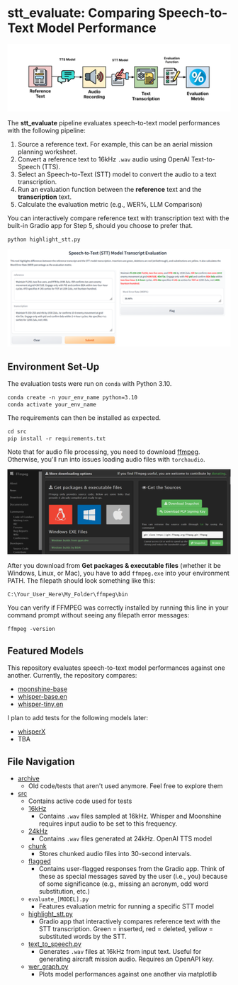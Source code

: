 # stt_evaluate: Comparing Speech-to-Text Model Performance

![Speech-to-Text Model Evaluation Pipeline](images/stt_evaluate_pipeline.png)

The **stt_evaluate** pipeline evaluates speech-to-text model performances with the following pipeline:

1. Source a reference text. For example, this can be an aerial mission planning worksheet.
2. Convert a reference text to 16kHz `.wav` audio using OpenAI Text-to-Speech (TTS).
3. Select an Speech-to-Text (STT) model to convert the audio to a text transcription. 
4. Run an evaluation function between the **reference** text and the **transcription** text.
5. Calculate the evaluation metric (e.g., WER%, LLM Comparison)

You can interactively compare reference text with transcription text with the built-in Gradio app for Step 5, should you choose to prefer that.

```
python highlight_stt.py
```

![Interactive App](images/gradio_app.png)

## Environment Set-Up

The evaluation tests were run on `conda` with Python 3.10.

```
conda create -n your_env_name python=3.10
conda activate your_env_name
```

The requirements can then be installed as expected.
```
cd src
pip install -r requirements.txt
```

Note that for audio file processing, you need to download [ffmpeg](https://www.ffmpeg.org/download.html). Otherwise, you'll run into issues loading audio files with `torchaudio`.

![FFMPEG Download](images/ffmpeg_download.png)

After you download from **Get packages & executable files** (whether it be Windows, Linux, or Mac), you have to add `ffmpeg.exe` into your environment PATH. The filepath should look something like this:

```
C:\Your_User_Here\My_Folder\ffmpeg\bin
```

You can verify if FFMPEG was correctly installed by running this line in your command prompt without seeing any filepath error messages:
```
ffmpeg -version
```

## Featured Models

This repository evaluates speech-to-text model performances against one another. Currently, the repository compares:

- [moonshine-base](https://huggingface.co/UsefulSensors/moonshine-base)
- [whisper-base.en](https://huggingface.co/openai/whisper-base.en)
- [whisper-tiny.en](https://huggingface.co/openai/whisper-tiny.en)

I plan to add tests for the following models later:

- [whisperX](https://github.com/m-bain/whisperX)
- TBA

## File Navigation

- [archive](archive/)
  - Old code/tests that aren't used anymore. Feel free to explore them
- [src](src/)
  - Contains active code used for tests
  - [16kHz](src/16kHz/)
    - Contains `.wav` files sampled at 16kHz. Whisper and Moonshine requires input audio to be set to this frequency.
  - [24kHz](src/24kHz/)
    - Contains `.wav` files generated at 24kHz. OpenAI TTS model
  - [chunk](src/chunk/)
    - Stores chunked audio files into 30-second intervals.
  - [flagged](src/flagged/)
    - Contains user-flagged responses from the Gradio app. Think of these as special messages saved by the user (i.e., you) because of some significance (e.g., missing an acronym, odd word substitution, etc.)
  - `evaluate_[MODEL].py`
    - Features evaluation metric for running a specific STT model
  - [highlight_stt.py](src/highlight_stt.py)
    - Gradio app that interactively compares reference text with the STT transcription. Green = inserted, red = deleted, yellow = substituted words by the STT.
  - [text_to_speech.py](src/text_to_speech.py)
    - Generates `.wav` files at 16kHz from input text. Useful for generating aircraft mission audio. Requires an OpenAPI key.
  - [wer_graph.py](src/wer_graph.py)
    - Plots model performances against one another via matplotlib

